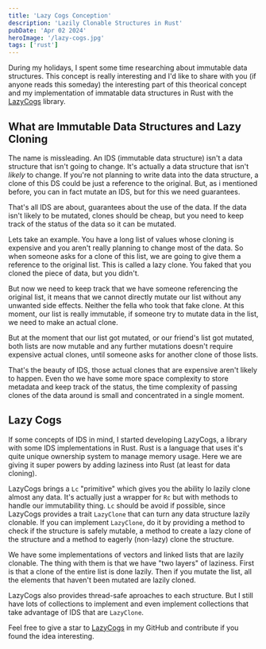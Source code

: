 ```yaml
---
title: 'Lazy Cogs Conception'
description: 'Lazily Clonable Structures in Rust'
pubDate: 'Apr 02 2024'
heroImage: '/lazy-cogs.jpg'
tags: ['rust']
---
```


During my holidays, I spent some time researching about immutable data structures. This concept is really interesting and I'd like to share with you (if anyone reads this someday) the interesting part of this theorical concept and my implementation of immatable data structures in Rust with the [LazyCogs](https://crates.io/crates/lazy-cogs) library. 

## What are Immutable Data Structures and Lazy Cloning

The name is missleading. An IDS (immutable data structure) isn't a data structure that isn't going to change. It's actually a data structure that isn't _likely_ to change. If you're not planning to write data into the data structure, a clone of this DS could be just a reference to the original. But, as i mentioned before, you can in fact mutate an IDS, but for this we need guarantees.

That's all IDS are about, guarantees about the use of the data. If the data isn't likely to be mutated, clones should be cheap, but you need to keep track of the status of the data so it can be mutated.

Lets take an example. You have a long list of values whose cloning is expensive and you aren't really planning to change most of the data. So when someone asks for a clone of this list, we are going to give them a reference to the original list. This is called a lazy clone. You faked that you cloned the piece of data, but you didn't.

But now we need to keep track that we have someone referencing the original list, it means that we cannot directly mutate our list without any unwanted side effects. Neither the fella who took that fake clone. At this moment, our list is really immutable, if someone try to mutate data in the list, we need to make an actual clone.

But at the moment that our list got mutated, or our friend's list got mutated, both lists are now mutable and any further mutations doesn't require expensive actual clones, until someone asks for another clone of those lists. 

That's the beauty of IDS, those actual clones that are expensive aren't likely to happen. Even tho we have some more space complexity to store metadata and keep track of the status, the time complexity of passing clones of the data around is small and concentrated in a single moment.

## Lazy Cogs

If some concepts of IDS in mind, I started developing LazyCogs, a library with some IDS implementations in Rust. Rust is a language that uses it's quite unique ownership system to manage memory usage. Here we are giving it super powers by adding laziness into Rust (at least for data cloning).

LazyCogs brings a `Lc` "primitive" which gives you the ability lo lazily clone almost any data. It's actually just a wrapper for `Rc` but with methods to handle our immutability thing. `Lc` should be avoid if possible, since LazyCogs provides a trait `LazyClone` that can turn any data structure lazily clonable. If you can implement `LazyClone`, do it by providing a method to check if the structure is safely mutable, a method to create a lazy clone of the structure and a method to eagerly (non-lazy) clone the structure.

We have some implementations of vectors and linked lists that are lazily clonable. The thing with them is that we have "two layers" of laziness. First is that a clone of the entire list is done lazily. Then if you mutate the list, all the elements that haven't been mutated are lazily cloned.

LazyCogs also provides thread-safe aproaches to each structure. But I still have lots of collections to implement and even implement collections that take advantage of IDS that are `LazyClone`.

Feel free to give a star to [LazyCogs](https://github.com/OJarrisonn/LazyCogs) in my GitHub and contribute if you found the idea interesting.

